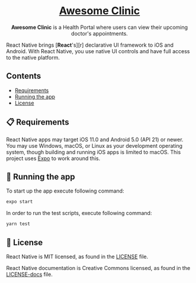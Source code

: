 <h1 align="center">
  <a href="https://reactnative.dev/">
    Awesome Clinic
  </a>
</h1>

<p align="center">
  <strong>Awesome Clinic</strong> is a Health Portal where users can view their upcoming doctor's appointments.
</p>

React Native brings [**React**'s][r] declarative UI framework to iOS and Android. With React Native, you use native UI controls and have full access to the native platform.

## Contents

- [Requirements](#-requirements)
- [Running the app](#-running-the-app)
- [License](#-license)


## 📋 Requirements

React Native apps may target iOS 11.0 and Android 5.0 (API 21) or newer. You may use Windows, macOS, or Linux as your development operating system, though building and running iOS apps is limited to macOS. This project uses [Expo](https://expo.io) to work around this.

## 🎉 Running the app

To start up the app execute following command:

```cmd
expo start
```
In order to run the test scripts, execute following command:

```cmd
yarn test
```

## 📄 License

React Native is MIT licensed, as found in the [LICENSE][l] file.

React Native documentation is Creative Commons licensed, as found in the [LICENSE-docs][ld] file.

[l]: https://github.com/facebook/react-native/blob/HEAD/LICENSE
[ld]: https://github.com/facebook/react-native/blob/HEAD/LICENSE-docs
